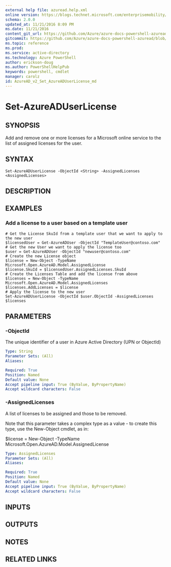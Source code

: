 ```yaml
---
external help file: azuread.help.xml
online version: https://blogs.technet.microsoft.com/enterprisemobility/2016/07/18/azuread-certificate-based-authentication-for-ios-and-android-now-in-preview/
schema: 2.0.0
updated_at: 11/21/2016 8:09 PM
ms.date: 11/21/2016
content_git_url: https://github.com/Azure/azure-docs-powershell-azuread/blob/live/Azure%20AD%20Cmdlets/AzureAD/v2/Set-AzureADUserLicense.md
gitcommit: https://github.com/Azure/azure-docs-powershell-azuread/blob/e79870303c4a5b18f88c61a5fe206bd45af8c480/Azure%20AD%20Cmdlets/AzureAD/v2/Set-AzureADUserLicense.md
ms.topic: reference
ms.prod: 
ms.service: active-directory
ms.technology: Azure PowerShell
author: erickson-doug
ms.author: PowerShellHelpPub
keywords: powershell, cmdlet
manager: carolz
id: AzureAD_v2_Set_AzureADUserLicense_md
---
```


# Set-AzureADUserLicense

## SYNOPSIS
Add and remove one or more licenses for a Microsoft online service to the list of assigned licenses for the user.

## SYNTAX

```
Set-AzureADUserLicense -ObjectId <String> -AssignedLicenses <AssignedLicenses>
```

## DESCRIPTION

## EXAMPLES

### Add a license to a user based on a template user
```
# Get the License SkuId from a template user that we want to apply to the new user 
$licensedUser = Get-AzureADUser -ObjectId "TemplateUser@contoso.com"  
# Get the new User we want to apply the license too 
$user = Get-AzureADUser -ObjectId "newuser@contoso.com"  
# Create the new License object 
$license = New-Object -TypeName Microsoft.Open.AzureAD.Model.AssignedLicense 
$license.SkuId = $licensedUser.AssignedLicenses.SkuId 
# Create the Licenses Table and add the license from above 
$licenses = New-Object -TypeName Microsoft.Open.AzureAD.Model.AssignedLicenses 
$licenses.AddLicenses = $license 
# Apply the license to the new user 
Set-AzureADUserLicense -ObjectId $user.ObjectId -AssignedLicenses $licenses
```

## PARAMETERS

### -ObjectId
The unique identifier of a user in Azure Active Directory (UPN or ObjectId)

```yaml
Type: String
Parameter Sets: (All)
Aliases: 

Required: True
Position: Named
Default value: None
Accept pipeline input: True (ByValue, ByPropertyName)
Accept wildcard characters: False
```

### -AssignedLicenses
A list of licenses to be assigned and those to be removed.

Note that this parameter takes a complex type as a value - to create this type, use the New-Object cmdlet, as in:

$license = New-Object -TypeName Microsoft.Open.AzureAD.Model.AssignedLicense

```yaml
Type: AssignedLicenses
Parameter Sets: (All)
Aliases: 

Required: True
Position: Named
Default value: None
Accept pipeline input: True (ByValue, ByPropertyName)
Accept wildcard characters: False
```

## INPUTS

## OUTPUTS

## NOTES

## RELATED LINKS

